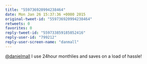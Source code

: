 ```yaml
---
title: "559736920994238464"
date: Mon Jan 26 15:37:36 +0000 2015
original-tweet-id: "559736920994238464"
retweets: 0
favorites: 0
reply-tweet-id: "559733859185852416"
reply-user-id: "799212"
reply-user-screen-name: "danmall"
---
```

<a href="https://twitter.com/danielmall">@danielmall</a> I use 24hour monthlies and saves on a load of hassle!
